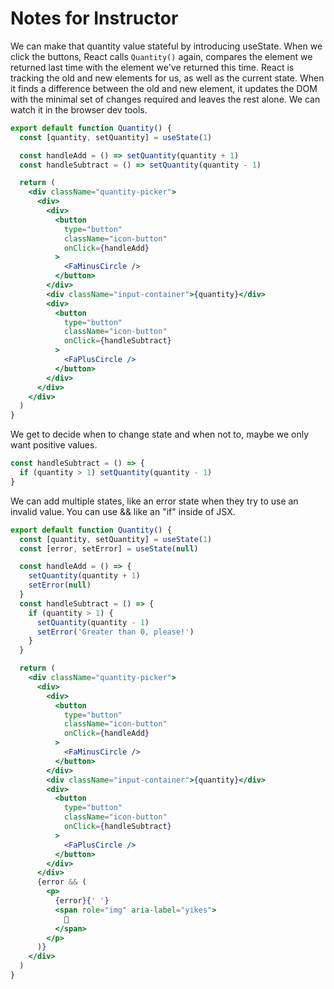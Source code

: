 # Notes for Instructor

We can make that quantity value stateful by introducing useState. When we click the
buttons, React calls `Quantity()` again, compares the element we returned last
time with the element we've returned this time. React is tracking the old
and new elements for us, as well as the current state. When it finds a
difference between the old and new element, it updates the DOM with the
minimal set of changes required and leaves the rest alone. We can watch it
in the browser dev tools.

```jsx
export default function Quantity() {
  const [quantity, setQuantity] = useState(1)

  const handleAdd = () => setQuantity(quantity + 1)
  const handleSubtract = () => setQuantity(quantity - 1)

  return (
    <div className="quantity-picker">
      <div>
        <div>
          <button
            type="button"
            className="icon-button"
            onClick={handleAdd}
          >
            <FaMinusCircle />
          </button>
        </div>
        <div className="input-container">{quantity}</div>
        <div>
          <button
            type="button"
            className="icon-button"
            onClick={handleSubtract}
          >
            <FaPlusCircle />
          </button>
        </div>
      </div>
    </div>
  )
}
```

We get to decide when to change state and when not to,
maybe we only want positive values.

```jsx
const handleSubtract = () => {
  if (quantity > 1) setQuantity(quantity - 1)
}
```

We can add multiple states, like an error state when they try to use an
invalid value. You can use && like an "if" inside of JSX.

```jsx
export default function Quantity() {
  const [quantity, setQuantity] = useState(1)
  const [error, setError] = useState(null)

  const handleAdd = () => {
    setQuantity(quantity + 1)
    setError(null)
  }
  const handleSubtract = () => {
    if (quantity > 1) {
      setQuantity(quantity - 1)
      setError('Greater than 0, please!')
    }
  }

  return (
    <div className="quantity-picker">
      <div>
        <div>
          <button
            type="button"
            className="icon-button"
            onClick={handleAdd}
          >
            <FaMinusCircle />
          </button>
        </div>
        <div className="input-container">{quantity}</div>
        <div>
          <button
            type="button"
            className="icon-button"
            onClick={handleSubtract}
          >
            <FaPlusCircle />
          </button>
        </div>
      </div>
      {error && (
        <p>
          {error}{' '}
          <span role="img" aria-label="yikes">
            😬
          </span>
        </p>
      )}
    </div>
  )
}
```

